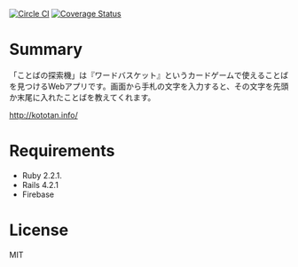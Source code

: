 [![Circle CI](https://circleci.com/gh/odaillyjp/kototan.svg?style=svg&circle-token=860eaa1cdb4e79b584acf5c64e65d1e65665fc0a)](https://circleci.com/gh/odaillyjp/kototan)
[![Coverage Status](https://coveralls.io/repos/odaillyjp/kototan/badge.svg)](https://coveralls.io/r/odaillyjp/kototan)

# Summary

「ことばの探索機」は『ワードバスケット』というカードゲームで使えることばを見つけるWebアプリです。画面から手札の文字を入力すると、その文字を先頭か末尾に入れたことばを教えてくれます。

http://kototan.info/

# Requirements

- Ruby 2.2.1.
- Rails 4.2.1
- Firebase

# License

MIT

